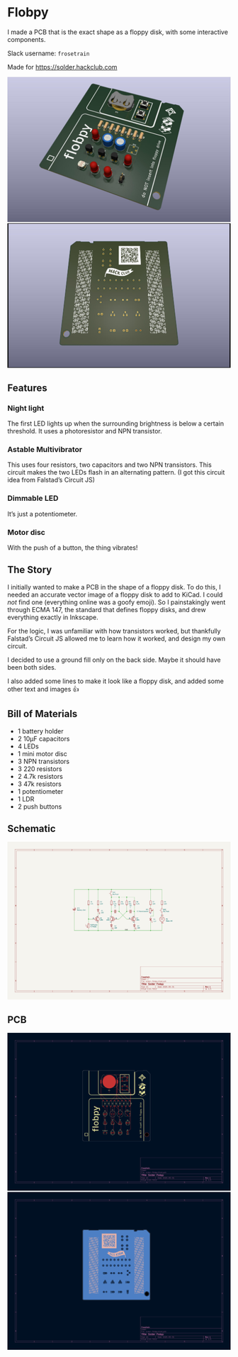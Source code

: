 # Flobpy

I made a PCB that is the exact shape as a floppy disk, with some interactive components.

Slack username: `frosetrain`

Made for https://solder.hackclub.com

![3D Front Render](3d_f.jpg)
![3D Back Render](3d_b.jpg)

## Features

### Night light

The first LED lights up when the surrounding brightness is below a certain threshold. It uses a photoresistor and NPN transistor.

### Astable Multivibrator

This uses four resistors, two capacitors and two NPN transistors. This circuit makes the two LEDs flash in an alternating pattern. (I got this circuit idea from Falstad’s Circuit JS)

### Dimmable LED

It’s just a potentiometer.

### Motor disc

With the push of a button, the thing vibrates!

## The Story

I initially wanted to make a PCB in the shape of a floppy disk. To do this, I needed an accurate vector image of a floppy disk to add to KiCad. I could _not_ find one (everything online was a goofy emoji). So I painstakingly went through ECMA 147, the standard that defines floppy disks, and drew everything exactly in Inkscape.

For the logic, I was unfamiliar with how transistors worked, but thankfully Falstad’s Circuit JS allowed me to learn how it worked, and design my own circuit.

I decided to use a ground fill only on the back side. Maybe it should have been both sides.

I also added some lines to make it look like a floppy disk, and added some other text and images 👍

## Bill of Materials

- 1 battery holder
- 2 10µF capacitors
- 4 LEDs
- 1 mini motor disc
- 3 NPN transistors
- 3 220 resistors
- 2 4.7k resistors
- 3 47k resistors
- 1 potentiometer
- 1 LDR
- 2 push buttons

## Schematic

![Schematic](schematic.png)

## PCB

![PCB Front](pcb_f.png)
![PCB Back](pcb_b.png)
